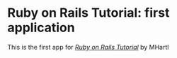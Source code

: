 # Ruby on Rails Tutorial: first application

This is the first app for [*Ruby on Rails Tutorial*](http://railstutorial.org/) by MHartl
